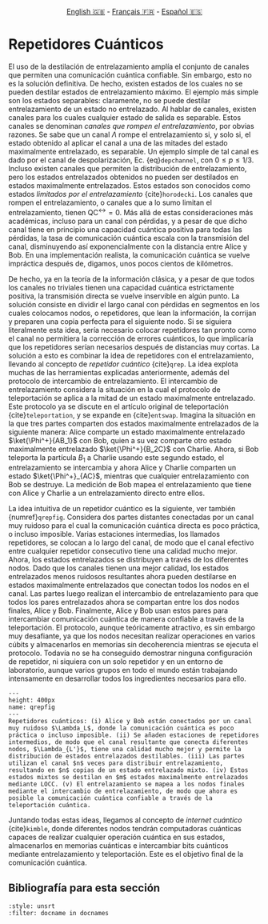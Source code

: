 <p style="text-align: center;">
    <a id="linken" href="../../../../en/content/index.html">English &#x1F1EC;&#x1F1E7;</a> - 
    <a id="linkfr" href="../../../../fr/content/index.html">Français &#x1F1EB;&#x1F1F7;</a> - 
    <a id="linkes" href="../../../../es/content/index.html">Español &#x1F1EA;&#x1F1F8;</a>
</p>
<script>
    currentPage = window.location.href;
    beforeLang = currentPage.slice(0, currentPage.indexOf("content") - 3);
    afterLang = currentPage.slice(currentPage.indexOf("content"));
    document.getElementById("linken").href = beforeLang + "en/" + afterLang;
    document.getElementById("linkfr").href = beforeLang + "fr/" + afterLang;
    document.getElementById("linkes").href = beforeLang + "es/" + afterLang;
</script>



# Repetidores Cuánticos

El uso de la destilación de entrelazamiento amplía el conjunto de canales que permiten una comunicación cuántica confiable. Sin embargo, esto no es la solución definitiva. De hecho, existen estados de los cuales no se pueden destilar estados de entrelazamiento máximo. El ejemplo más simple son los estados separables: claramente, no se puede destilar entrelazamiento de un estado no entrelazado. Al hablar de canales, existen canales para los cuales cualquier estado de salida es separable. Estos canales se denominan *canales que rompen el entrelazamiento*, por obvias razones. Se sabe que un canal $\Lambda$ rompe el entrelazamiento si, y solo si, el estado obtenido al aplicar el canal a una de las mitades del estado maximalmente entrelazado, es separable. Un ejemplo simple de tal canal es dado por el canal de despolarización, Ec. {eq}`depchannel`, con $0\leq p\leq 1/3$.  Incluso existen canales que permiten la distribución de entrelazamiento, pero los estados entrelazados obtenidos no pueden ser destilados en estados maximalmente entrelazados. Estos estados son conocidos como estados *limitados por el entrelazamiento* {cite}`horodecki`. Los canales que rompen el entrelazamiento, o canales que a lo sumo limitan el entrelazamiento, tienen $\text{QC}^\leftrightarrow=0$. Más allá de estas consideraciones más académicas, incluso para un canal con pérdidas, y a pesar de que dicho canal tiene en principio una capacidad cuántica positiva para todas las pérdidas, la tasa de comunicación cuántica escala con la transmisión del canal, disminuyendo así exponencialmente con la distancia entre Alice y Bob. En una implementación realista, la comunicación cuántica se vuelve impráctica después de, digamos, unos pocos cientos de kilómetros.

De hecho, ya en la teoría de la información clásica, y a pesar de que todos los canales no triviales tienen una capacidad cuántica estrictamente positiva, la transmisión directa se vuelve inservible en algún punto. La solución consiste en dividir el largo canal con pérdidas en segmentos en los cuales colocamos nodos, o repetidores, que lean la información, la corrijan y preparen una copia perfecta para el siguiente nodo. Si se siguiera literalmente esta idea, sería necesario colocar repetidores tan pronto como el canal no permitiera la corrección de errores cuánticos, lo que implicaría que los repetidores serían necesarios después de distancias muy cortas. La solución a esto es combinar la idea de repetidores con el entrelazamiento, llevando al concepto de *repetidor cuántico* {cite}`qrep`.  La idea explota muchas de las herramientas explicadas anteriormente, además del protocolo de intercambio de entrelazamiento. El intercambio de entrelazamiento considera la situación en la cual el protocolo de teleportación se aplica a la mitad de un estado maximalmente entrelazado. Este protocolo ya se discute en el artículo original de teleportación {cite}`teleportation`, y se expande en {cite}`entswap`. Imagina la situación en la que tres partes comparten dos estados maximalmente entrelazados de la siguiente manera: Alice comparte un estado maximalmente entrelazado $\ket{\Phi^+}{AB_1}$ con Bob, quien a su vez comparte otro estado maximalmente entrelazado $\ket{\Phi^+}{B_2C}$ con Charlie. Ahora, si Bob teleporta la partícula $B_1$ a Charlie usando este segundo estado, el entrelazamiento se intercambia y ahora Alice y Charlie comparten un estado $\ket{\Phi^+}_{AC}$, mientras que cualquier entrelazamiento con Bob se destruye. La medición de Bob mapea el entrelazamiento que tiene con Alice y Charlie a un entrelazamiento directo entre ellos.

La idea intuitiva de un repetidor cuántico es la siguiente, ver también {numref}`qrepfig`. Considera dos partes distantes conectadas por un canal muy ruidoso para el cual la comunicación cuántica directa es poco práctica, o incluso imposible. Varias estaciones intermedias, los llamados repetidores, se colocan a lo largo del canal, de modo que el canal efectivo entre cualquier repetidor consecutivo tiene una calidad mucho mejor. Ahora, los estados entrelazados se distribuyen a través de los diferentes nodos. Dado que los canales tienen una mejor calidad, los estados entrelazados menos ruidosos resultantes ahora pueden destilarse en estados maximalmente entrelazados que conectan todos los nodos en el canal. Las partes luego realizan el intercambio de entrelazamiento para que todos los pares entrelazados ahora se compartan entre los dos nodos finales, Alice y Bob. Finalmente, Alice y Bob usan estos pares para intercambiar comunicación cuántica de manera confiable a través de la teleportación. El protocolo, aunque teóricamente atractivo, es sin embargo muy desafiante, ya que los nodos necesitan realizar operaciones en varios cúbits y almacenarlos en memorias sin decoherencia mientras se ejecuta el protocolo. Todavía no se ha conseguido demostrar ninguna configuración de repetidor, ni siquiera con un solo repetidor y en un entorno de laboratorio, aunque varios grupos en todo el mundo están trabajando intensamente en desarrollar todos los ingredientes necesarios para ello.

```{figure} ./QRepeater.png
---
height: 400px
name: qrepfig
---
Repetidores cuánticos: (i) Alice y Bob están conectados por un canal muy ruidoso $\Lambda_L$, donde la comunicación cuántica es poco práctica o incluso imposible. (ii) Se añaden estaciones de repetidores intermedios, de modo que el canal resultante que conecta diferentes nodos, $\Lambda_{L'}$, tiene una calidad mucho mejor y permite la distribución de estados entrelazados destilables. (iii) Las partes utilizan el canal $n$ veces para distribuir entrelazamiento, resultando en $n$ copias de un estado entrelazado mixto. (iv) Estos estados mixtos se destilan en $m$ estados maximalmente entrelazados mediante LOCC. (v) El entrelazamiento se mapea a los nodos finales mediante el intercambio de entrelazamiento, de modo que ahora es posible la comunicación cuántica confiable a través de la teleportación cuántica.
```

Juntando todas estas ideas, llegamos al concepto de *internet cuántico* {cite}`kimble`, donde diferentes nodos tendrán computadoras cuánticas capaces de realizar cualquier operación cuántica en sus estados, almacenarlos en memorias cuánticas e intercambiar bits cuánticos mediante entrelazamiento y teleportación. Este es el objetivo final de la comunicación cuántica.

## Bibliografía para esta sección
```{bibliography}
:style: unsrt
:filter: docname in docnames
```

